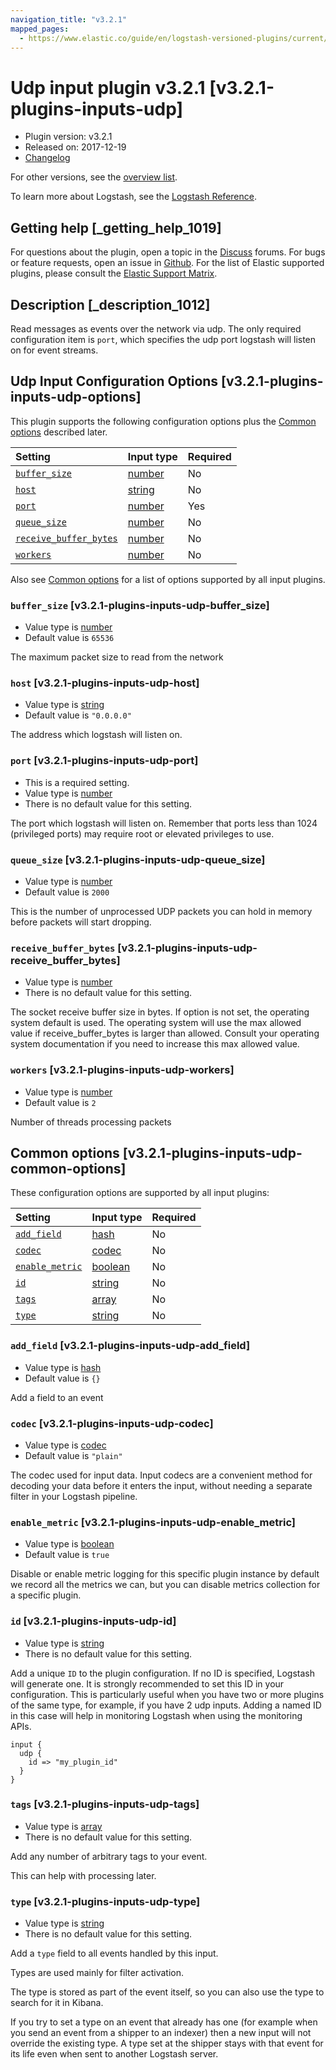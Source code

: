 ```yaml
---
navigation_title: "v3.2.1"
mapped_pages:
  - https://www.elastic.co/guide/en/logstash-versioned-plugins/current/v3.2.1-plugins-inputs-udp.html
---
```


# Udp input plugin v3.2.1 [v3.2.1-plugins-inputs-udp]

* Plugin version: v3.2.1
* Released on: 2017-12-19
* [Changelog](https://github.com/logstash-plugins/logstash-input-udp/blob/v3.2.1/CHANGELOG.md)

For other versions, see the [overview list](input-udp-index.md).

To learn more about Logstash, see the [Logstash Reference](https://www.elastic.co/guide/en/logstash/current/index.html).

## Getting help [_getting_help_1019]

For questions about the plugin, open a topic in the [Discuss](http://discuss.elastic.co) forums. For bugs or feature requests, open an issue in [Github](https://github.com/logstash-plugins/logstash-input-udp). For the list of Elastic supported plugins, please consult the [Elastic Support Matrix](https://www.elastic.co/support/matrix#matrix_logstash_plugins).

## Description [_description_1012]

Read messages as events over the network via udp. The only required configuration item is `port`, which specifies the udp port logstash will listen on for event streams.

## Udp Input Configuration Options [v3.2.1-plugins-inputs-udp-options]

This plugin supports the following configuration options plus the [Common options](v3-2-1-plugins-inputs-udp.md#v3.2.1-plugins-inputs-udp-common-options) described later.

| Setting | Input type | Required |
| :- | :- | :- |
| [`buffer_size`](v3-2-1-plugins-inputs-udp.md#v3.2.1-plugins-inputs-udp-buffer_size) | [number](/lsr/value-types.md#number) | No |
| [`host`](v3-2-1-plugins-inputs-udp.md#v3.2.1-plugins-inputs-udp-host) | [string](/lsr/value-types.md#string) | No |
| [`port`](v3-2-1-plugins-inputs-udp.md#v3.2.1-plugins-inputs-udp-port) | [number](/lsr/value-types.md#number) | Yes |
| [`queue_size`](v3-2-1-plugins-inputs-udp.md#v3.2.1-plugins-inputs-udp-queue_size) | [number](/lsr/value-types.md#number) | No |
| [`receive_buffer_bytes`](v3-2-1-plugins-inputs-udp.md#v3.2.1-plugins-inputs-udp-receive_buffer_bytes) | [number](/lsr/value-types.md#number) | No |
| [`workers`](v3-2-1-plugins-inputs-udp.md#v3.2.1-plugins-inputs-udp-workers) | [number](/lsr/value-types.md#number) | No |

Also see [Common options](v3-2-1-plugins-inputs-udp.md#v3.2.1-plugins-inputs-udp-common-options) for a list of options supported by all input plugins.

### `buffer_size` [v3.2.1-plugins-inputs-udp-buffer_size]

* Value type is [number](/lsr/value-types.md#number)
* Default value is `65536`

The maximum packet size to read from the network

### `host` [v3.2.1-plugins-inputs-udp-host]

* Value type is [string](/lsr/value-types.md#string)
* Default value is `"0.0.0.0"`

The address which logstash will listen on.

### `port` [v3.2.1-plugins-inputs-udp-port]

* This is a required setting.
* Value type is [number](/lsr/value-types.md#number)
* There is no default value for this setting.

The port which logstash will listen on. Remember that ports less than 1024 (privileged ports) may require root or elevated privileges to use.

### `queue_size` [v3.2.1-plugins-inputs-udp-queue_size]

* Value type is [number](/lsr/value-types.md#number)
* Default value is `2000`

This is the number of unprocessed UDP packets you can hold in memory before packets will start dropping.

### `receive_buffer_bytes` [v3.2.1-plugins-inputs-udp-receive_buffer_bytes]

* Value type is [number](/lsr/value-types.md#number)
* There is no default value for this setting.

The socket receive buffer size in bytes. If option is not set, the operating system default is used. The operating system will use the max allowed value if receive\_buffer\_bytes is larger than allowed. Consult your operating system documentation if you need to increase this max allowed value.

### `workers` [v3.2.1-plugins-inputs-udp-workers]

* Value type is [number](/lsr/value-types.md#number)
* Default value is `2`

Number of threads processing packets

## Common options [v3.2.1-plugins-inputs-udp-common-options]

These configuration options are supported by all input plugins:

| Setting | Input type | Required |
| :- | :- | :- |
| [`add_field`](v3-2-1-plugins-inputs-udp.md#v3.2.1-plugins-inputs-udp-add_field) | [hash](/lsr/value-types.md#hash) | No |
| [`codec`](v3-2-1-plugins-inputs-udp.md#v3.2.1-plugins-inputs-udp-codec) | [codec](/lsr/value-types.md#codec) | No |
| [`enable_metric`](v3-2-1-plugins-inputs-udp.md#v3.2.1-plugins-inputs-udp-enable_metric) | [boolean](/lsr/value-types.md#boolean) | No |
| [`id`](v3-2-1-plugins-inputs-udp.md#v3.2.1-plugins-inputs-udp-id) | [string](/lsr/value-types.md#string) | No |
| [`tags`](v3-2-1-plugins-inputs-udp.md#v3.2.1-plugins-inputs-udp-tags) | [array](/lsr/value-types.md#array) | No |
| [`type`](v3-2-1-plugins-inputs-udp.md#v3.2.1-plugins-inputs-udp-type) | [string](/lsr/value-types.md#string) | No |

### `add_field` [v3.2.1-plugins-inputs-udp-add_field]

* Value type is [hash](/lsr/value-types.md#hash)
* Default value is `{}`

Add a field to an event

### `codec` [v3.2.1-plugins-inputs-udp-codec]

* Value type is [codec](/lsr/value-types.md#codec)
* Default value is `"plain"`

The codec used for input data. Input codecs are a convenient method for decoding your data before it enters the input, without needing a separate filter in your Logstash pipeline.

### `enable_metric` [v3.2.1-plugins-inputs-udp-enable_metric]

* Value type is [boolean](/lsr/value-types.md#boolean)
* Default value is `true`

Disable or enable metric logging for this specific plugin instance by default we record all the metrics we can, but you can disable metrics collection for a specific plugin.

### `id` [v3.2.1-plugins-inputs-udp-id]

* Value type is [string](/lsr/value-types.md#string)
* There is no default value for this setting.

Add a unique `ID` to the plugin configuration. If no ID is specified, Logstash will generate one. It is strongly recommended to set this ID in your configuration. This is particularly useful when you have two or more plugins of the same type, for example, if you have 2 udp inputs. Adding a named ID in this case will help in monitoring Logstash when using the monitoring APIs.

```
input {
  udp {
    id => "my_plugin_id"
  }
}
```

### `tags` [v3.2.1-plugins-inputs-udp-tags]

* Value type is [array](/lsr/value-types.md#array)
* There is no default value for this setting.

Add any number of arbitrary tags to your event.

This can help with processing later.

### `type` [v3.2.1-plugins-inputs-udp-type]

* Value type is [string](/lsr/value-types.md#string)
* There is no default value for this setting.

Add a `type` field to all events handled by this input.

Types are used mainly for filter activation.

The type is stored as part of the event itself, so you can also use the type to search for it in Kibana.

If you try to set a type on an event that already has one (for example when you send an event from a shipper to an indexer) then a new input will not override the existing type. A type set at the shipper stays with that event for its life even when sent to another Logstash server.
